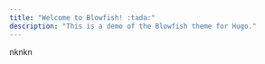 ```yaml
---
title: "Welcome to Blowfish! :tada:"
description: "This is a demo of the Blowfish theme for Hugo."
---
```


nknkn



